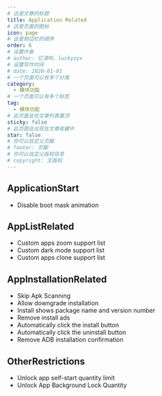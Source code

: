 ```yaml
---
# 这是文章的标题
title: Application Related
# 这是页面的图标
icon: page
# 这是侧边栏的顺序
order: 6
# 设置作者
# author: 忆清鸣、luckyzyx
# 设置写作时间
# date: 2020-01-01
# 一个页面可以有多个分类
category:
  - 模块功能
# 一个页面可以有多个标签
tag:
  - 模块功能
# 此页面会在文章列表置顶
sticky: false
# 此页面会出现在文章收藏中
star: false
# 你可以自定义页脚
# footer: 页脚
# 你可以自定义版权信息
# copyright: 无版权
---
```


## ApplicationStart

- Disable boot mask animation

## AppListRelated

- Custom apps zoom support list
- Custom dark mode support list
- Custom apps clone support list

## AppInstallationRelated

- Skip Apk Scanning
- Allow downgrade installation
- Install shows package name and version number
- Remove install ads
- Automatically click the install button
- Automatically click the uninstall button
- Remove ADB installation confirmation

## OtherRestrictions

- Unlock app self-start quantity limit
- Unlock App Background Lock Quantity